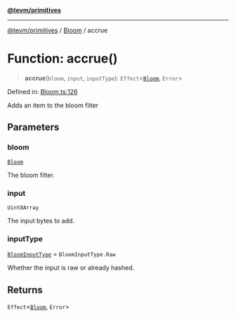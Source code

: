 [**@tevm/primitives**](../../../README.md)

***

[@tevm/primitives](../../../globals.md) / [Bloom](../README.md) / accrue

# Function: accrue()

> **accrue**(`bloom`, `input`, `inputType`): `Effect`\<[`Bloom`](../type-aliases/Bloom.md), `Error`\>

Defined in: [Bloom.ts:126](https://github.com/evmts/tevm-monorepo/blob/main/packages/primitives/src/Bloom.ts#L126)

Adds an item to the bloom filter

## Parameters

### bloom

[`Bloom`](../type-aliases/Bloom.md)

The bloom filter.

### input

`Uint8Array`

The input bytes to add.

### inputType

[`BloomInputType`](../enumerations/BloomInputType.md) = `BloomInputType.Raw`

Whether the input is raw or already hashed.

## Returns

`Effect`\<[`Bloom`](../type-aliases/Bloom.md), `Error`\>

